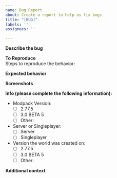```yaml
---
name: Bug Report
about: Create a report to help us fix bugs
title: "[BUG]"
labels: ''
assignees: ''

---
```

<!-- 
ISSUES NOT USING OUR TEMPLATE WILL NOT BE CONSIDERED AND WILL BE CLOSED! 
Issues regarding Davinci's Vessels will also be closed!
-->

**Describe the bug**
<!-- A clear and concise description of what the bug is. -->

**To Reproduce**  
Steps to reproduce the behavior:

**Expected behavior**
<!-- A clear and concise description of what you expected to happen. -->

**Screenshots**
<!-- If applicable, add screenshots to help explain your problem. -->

**Info (please complete the following information):**
<!-- Replace the space between the [ ] with an x for the information below (i.e., [x]) -->
 - Modpack Version:
   - [ ] 2.77.5
   - [ ] 3.0 BETA 5
   - [ ] Other: 
 - Server or Singleplayer:
   - [ ] Server
   - [ ] Singleplayer
 - Version the world was created on:
   - [ ] 2.77.5
   - [ ] 3.0 BETA 5
   - [ ] Other: 

**Additional context**
<!-- Add any other context about the problem here and your thoughts about what could have caused it. -->
